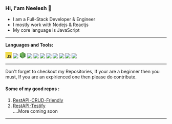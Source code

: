 ### Hi, I'am Neelesh 👋

<ul>
  <li>I am a Full-Stack Developer & Engineer</li>
  <li>I mostly work with Nodejs & Reactjs</li>
  <li>My core language is JavaScript</li>
</ul>
  
<hr/>

**Languages and Tools:**  

<code><a href="https://www.javascript.com/"><img height="20" alt="Javascript" src="https://raw.githubusercontent.com/github/explore/80688e429a7d4ef2fca1e82350fe8e3517d3494d/topics/javascript/javascript.png"></a></code>
<code><a href="https://reactjs.org/"><img height="20" src="https://www.themightycribb.com/wp-content/uploads/2020/07/react-logo.png"></a></code>
<code><a href=""><img height="20" src="https://raw.githubusercontent.com/github/explore/80688e429a7d4ef2fca1e82350fe8e3517d3494d/topics/nodejs/nodejs.png"></a></code>
<code><a href=""><img height="20" src="https://restfulapi.net/wp-content/uploads/rest.png"></a></code>
<code><a href="https://expressjs.com/"><img height="20" src="https://expressjs.com/images/express-facebook-share.png"></a></code>
<code><a href="https://sass-lang.com/"><img height="20" src="https://upload.wikimedia.org/wikipedia/commons/thumb/9/96/Sass_Logo_Color.svg/1200px-Sass_Logo_Color.svg.png"></a></code>
<code><a href="https://reactjs.org/docs/jsx-in-depth.html"><img height="20" src="https://media.glassdoor.com/sqll/3149443/jsx-squarelogo-1583785604190.png"></a></code>
<code><a href="https://www.python.org/psf-landing/"><img height="20" src="https://upload.wikimedia.org/wikipedia/commons/thumb/c/c3/Python-logo-notext.svg/768px-Python-logo-notext.svg.png"></a></code>
<code><a href=""><img height="20" src="https://hackr.io/tutorials/learn-html-5/logo/logo-html-5?ver=1555389548"></a></code>
<code><a href="https://ant.design/"><img height="20" src="https://gw.alipayobjects.com/zos/rmsportal/KDpgvguMpGfqaHPjicRK.svg"></a></code>
<code><a href="https://aws.amazon.com/"><img height="20" src="https://miro.medium.com/max/4000/1*b_al7C5p26tbZG4sy-CWqw.png"></a></code>

<hr/>
 
Don't forget to checkout my Repositories, If your are a beginner then you must, If you are an expirienced one then please do contribute.
 
#### Some of my good repos :
 
<ol>
  <li><a href="https://github.com/neeleshio/RestAPI-CRUD-Friendly">RestAPI-CRUD-Friendly</a></li>
  <li><a href="https://github.com/neeleshio/RestAPI-Testify">RestAPI-Testify</a></li>
  ....More coming soon
</ol>

<hr/>

